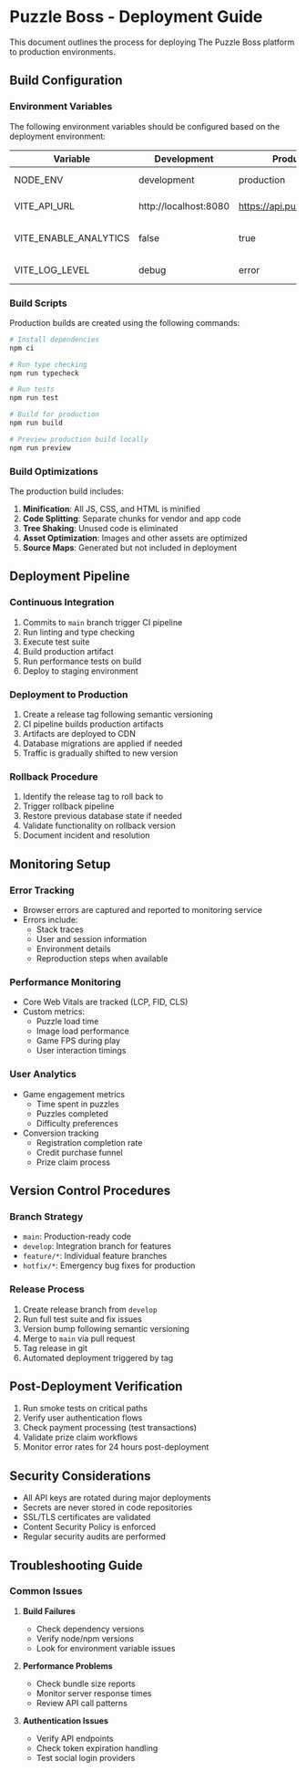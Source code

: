 
# Puzzle Boss - Deployment Guide

This document outlines the process for deploying The Puzzle Boss platform to production environments.

## Build Configuration

### Environment Variables

The following environment variables should be configured based on the deployment environment:

| Variable | Development | Production | Description |
|----------|------------|------------|-------------|
| NODE_ENV | development | production | Environment mode |
| VITE_API_URL | http://localhost:8080 | https://api.puzzleboss.com | API endpoint |
| VITE_ENABLE_ANALYTICS | false | true | Enable analytics tracking |
| VITE_LOG_LEVEL | debug | error | Logging verbosity |

### Build Scripts

Production builds are created using the following commands:

```bash
# Install dependencies
npm ci

# Run type checking
npm run typecheck

# Run tests
npm run test

# Build for production
npm run build

# Preview production build locally
npm run preview
```

### Build Optimizations

The production build includes:

1. **Minification**: All JS, CSS, and HTML is minified
2. **Code Splitting**: Separate chunks for vendor and app code
3. **Tree Shaking**: Unused code is eliminated
4. **Asset Optimization**: Images and other assets are optimized
5. **Source Maps**: Generated but not included in deployment

## Deployment Pipeline

### Continuous Integration

1. Commits to `main` branch trigger CI pipeline
2. Run linting and type checking
3. Execute test suite  
4. Build production artifact
5. Run performance tests on build
6. Deploy to staging environment

### Deployment to Production

1. Create a release tag following semantic versioning
2. CI pipeline builds production artifacts
3. Artifacts are deployed to CDN
4. Database migrations are applied if needed
5. Traffic is gradually shifted to new version

### Rollback Procedure

1. Identify the release tag to roll back to
2. Trigger rollback pipeline
3. Restore previous database state if needed
4. Validate functionality on rollback version
5. Document incident and resolution

## Monitoring Setup

### Error Tracking

- Browser errors are captured and reported to monitoring service
- Errors include:
  - Stack traces
  - User and session information
  - Environment details
  - Reproduction steps when available

### Performance Monitoring

- Core Web Vitals are tracked (LCP, FID, CLS)
- Custom metrics:
  - Puzzle load time
  - Image load performance
  - Game FPS during play
  - User interaction timings

### User Analytics

- Game engagement metrics
  - Time spent in puzzles
  - Puzzles completed
  - Difficulty preferences
- Conversion tracking
  - Registration completion rate
  - Credit purchase funnel
  - Prize claim process

## Version Control Procedures

### Branch Strategy

- `main`: Production-ready code
- `develop`: Integration branch for features
- `feature/*`: Individual feature branches
- `hotfix/*`: Emergency bug fixes for production

### Release Process

1. Create release branch from `develop`
2. Run full test suite and fix issues
3. Version bump following semantic versioning
4. Merge to `main` via pull request
5. Tag release in git
6. Automated deployment triggered by tag

## Post-Deployment Verification

1. Run smoke tests on critical paths
2. Verify user authentication flows
3. Check payment processing (test transactions)
4. Validate prize claim workflows
5. Monitor error rates for 24 hours post-deployment

## Security Considerations

- All API keys are rotated during major deployments
- Secrets are never stored in code repositories
- SSL/TLS certificates are validated
- Content Security Policy is enforced
- Regular security audits are performed

## Troubleshooting Guide

### Common Issues

1. **Build Failures**
   - Check dependency versions
   - Verify node/npm versions
   - Look for environment variable issues

2. **Performance Problems**
   - Check bundle size reports
   - Monitor server response times
   - Review API call patterns

3. **Authentication Issues**
   - Verify API endpoints
   - Check token expiration handling
   - Test social login providers
